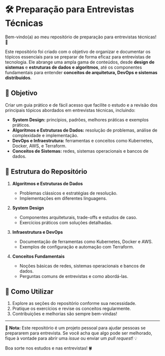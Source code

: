 # 🛠️ Preparação para Entrevistas Técnicas

Bem-vindo(a) ao meu repositório de preparação para entrevistas técnicas! 🎯

Este repositório foi criado com o objetivo de organizar e documentar os tópicos essenciais para se preparar de forma eficaz para entrevistas de tecnologia. Ele abrange uma ampla gama de conteúdos, desde **design de sistemas** e **estruturas de dados e algoritmos**, até os componentes fundamentais para entender **conceitos de arquitetura, DevOps e sistemas distribuídos**.

## 🎯 Objetivo

Criar um guia prático e de fácil acesso que facilite o estudo e a revisão dos principais tópicos abordados em entrevistas técnicas, incluindo:

- **System Design:** princípios, padrões, melhores práticas e exemplos práticos.
- **Algoritmos e Estruturas de Dados:** resolução de problemas, análise de complexidade e implementação.
- **DevOps e Infraestrutura:** ferramentas e conceitos como Kubernetes, Docker, AWS, e Terraform.
- **Conceitos de Sistemas:** redes, sistemas operacionais e bancos de dados.

## 📑 Estrutura do Repositório

1. **Algoritmos e Estruturas de Dados**

   - Problemas clássicos e estratégias de resolução.
   - Implementações em diferentes linguagens.

2. **System Design**

   - Componentes arquiteturais, trade-offs e estudos de caso.
   - Exercícios práticos com soluções detalhadas.

3. **Infraestrutura e DevOps**

   - Documentação de ferramentas como Kubernetes, Docker e AWS.
   - Exemplos de configuração e automação com Terraform.

4. **Conceitos Fundamentais**
   - Noções básicas de redes, sistemas operacionais e bancos de dados.
   - Perguntas comuns de entrevistas e como abordá-las.

## 🚀 Como Utilizar

1. Explore as seções do repositório conforme sua necessidade.
2. Pratique os exercícios e revise os conceitos regularmente.
3. Contribuições e melhorias são sempre bem-vindas!

---

📌 **Nota:** Este repositório é um projeto pessoal para ajudar pessoas se prepararem para entrevista. Se você acha que algo pode ser melhorado, fique à vontade para abrir uma _issue_ ou enviar um _pull request_! 💡

Boa sorte nos estudos e nas entrevistas! 🍀
